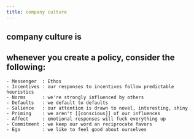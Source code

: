 ```yaml
---
title: company culture
---
```


## company culture is
## whenever you create a policy, consider the following:
```
- Messenger  : Ethos
- Incentives : our responses to incentives follow predictable heuristics
- Norms      : we're strongly influenced by others
- Defaults   : we default to defaults
- Salience   : our attention is drawn to novel, interesting, shiny
- Priming    : we aren't [[conscious]] of our influences
- Affect     : emotional responses will fuck everything up
- Commitment : we keep our word an reciprocate favors
- Ego        : we like to feel good about ourselves
```
